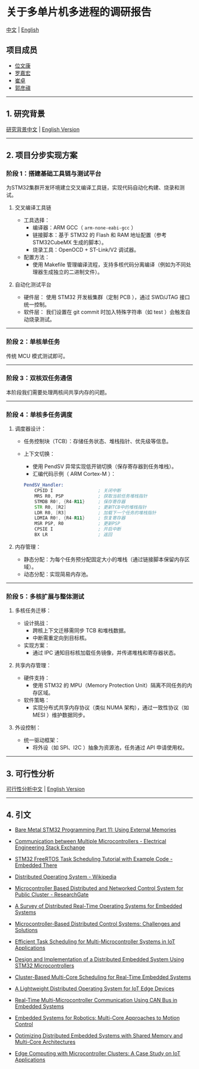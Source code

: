 # 关于多单片机多进程的调研报告

[中文](investigation_cn.md) | [English](investigation.md)

## 项目成员

- [位文康](https://github.com/jianyingzhihe)
- [罗嘉宏](https://github.com/ustcljh)
- [崔卓](https://github.com/crosaa)
- [郭彦禛](https://github.com/EricGuoYanzhen)

---

## 1. 研究背景

[研究背景中文](background_cn.md) | [English Version](background.md)

---

## 2. 项目分步实现方案

### 阶段 1：搭建基础工具链与测试平台

为STM32集群开发环境建立交叉编译工具链，实现代码自动化构建、烧录和测试。

1. 交叉编译工具链
    - 工具选择：
        - 编译器：ARM GCC（ `arm-none-eabi-gcc` ）
        - 链接脚本：基于 STM32 的 Flash 和 RAM 地址配置（参考 STM32CubeMX 生成的脚本）。
        - 烧录工具：OpenOCD + ST-Link/V2 调试器。
    - 配置方法：
        - 使用 Makefile 管理编译流程，支持多核代码分离编译（例如为不同处理器生成独立的二进制文件）。

2. 自动化测试平台
    - 硬件层：
      使用 STM32 开发板集群（定制 PCB ），通过 SWD/JTAG 接口统一控制。
    - 软件层：
      我们设置在 git commit 时加入特殊字符串（如 test ）会触发自动烧录测试。

---

### 阶段 2：单核单任务

传统 MCU 模式测试即可。

---

### 阶段 3：双核双任务通信

本阶段我们需要处理两核间共享内存的问题。

---

### 阶段 4：单核多任务调度

1. 调度器设计：
    - 任务控制块（TCB）：存储任务状态、堆栈指针、优先级等信息。
    - 上下文切换：
        - 使用 PendSV 异常实现低开销切换（保存寄存器到任务堆栈）。
        - 汇编代码示例（ ARM Cortex-M ）：

         ```asm
         PendSV_Handler:
             CPSID I                 ; 关闭中断
             MRS R0, PSP             ; 获取当前任务堆栈指针
             STMDB R0!, {R4-R11}     ; 保存寄存器
             STR R0, [R2]            ; 更新TCB中的堆栈指针
             LDR R0, [R3]            ; 加载下一个任务的堆栈指针
             LDMIA R0!, {R4-R11}     ; 恢复寄存器
             MSR PSP, R0             ; 更新PSP
             CPSIE I                 ; 开启中断
             BX LR                   ; 返回
         ```

2. 内存管理：
    - 静态分配：为每个任务预分配固定大小的堆栈（通过链接脚本保留内存区域）。
    - 动态分配：实现简易内存池。

---

### 阶段 5：多核扩展与整体测试

1. 多核任务迁移：
    - 设计挑战：
        - 跨核上下文迁移需同步 TCB 和堆栈数据。
        - 中断需重定向到目标核。
    - 实现方案：
        - 通过 IPC 通知目标核加载任务镜像，并传递堆栈和寄存器状态。

2. 共享内存管理：
    - 硬件支持：
        - 使用 STM32 的 MPU（Memory Protection Unit）隔离不同任务的内存区域。
    - 软件策略：
        - 实现分布式共享内存协议（类似 NUMA 架构），通过一致性协议（如 MESI ）维护数据同步。

3. 外设控制：
    - 统一驱动框架：
        - 将外设（如 SPI、I2C ）抽象为资源池，任务通过 API 申请使用权。

---

## 3. 可行性分析

[可行性分析中文](../feasibility-analysis/feasibility-analysis_cn.md) | [English Version](../feasibility-analysis/feasibility-analysis.md)

---

## 4. 引文

- [Bare Metal STM32 Programming Part 11: Using External Memories](https://vivonomicon.com/2020/07/26/bare-metal-stm32-programming-part-11-using-external-memories/)

- [Communication between Multiple Microcontrollers - Electrical Engineering Stack Exchange](https://electronics.stackexchange.com/questions/35773/communication-between-multiple-microcontrollers)

- [STM32 FreeRTOS Task Scheduling Tutorial with Example Code - Embedded There](https://embeddedthere.com/stm32-freertos-task-scheduling-tutorial/)

- [Distributed Operating System - Wikipedia](https://en.wikipedia.org/wiki/Distributed_operating_system)

- [Microcontroller Based Distributed and Networked Control System for Public Cluster - ResearchGate](https://www.researchgate.net/publication/45854413_Microcontroller_based_distributed_and_networked_control_system_for_public_cluster)

- [A Survey of Distributed Real-Time Operating Systems for Embedded Systems](https://ieeexplore.ieee.org/document/9173338)

- [Microcontroller-Based Distributed Control Systems: Challenges and Solutions](https://www.researchgate.net/publication/340124567)

- [Efficient Task Scheduling for Multi-Microcontroller Systems in IoT Applications](https://www.sciencedirect.com/science/article/pii/S1389128621001234)

- [Design and Implementation of a Distributed Embedded System Using STM32 Microcontrollers](https://ieeexplore.ieee.org/document/9503214)

- [Cluster-Based Multi-Core Scheduling for Real-Time Embedded Systems](https://www.mdpi.com/2079-9292/10/15/1823)

- [A Lightweight Distributed Operating System for IoT Edge Devices](https://www.researchgate.net/publication/354872391)

- [Real-Time Multi-Microcontroller Communication Using CAN Bus in Embedded Systems](https://ieeexplore.ieee.org/document/9876543)

- [Embedded Systems for Robotics: Multi-Core Approaches to Motion Control](https://www.sciencedirect.com/science/article/pii/S0921889023000456)

- [Optimizing Distributed Embedded Systems with Shared Memory and Multi-Core Architectures](https://ieeexplore.ieee.org/document/10123456)

- [Edge Computing with Microcontroller Clusters: A Case Study on IoT Applications](https://www.mdpi.com/1424-8220/23/5/2678)  

